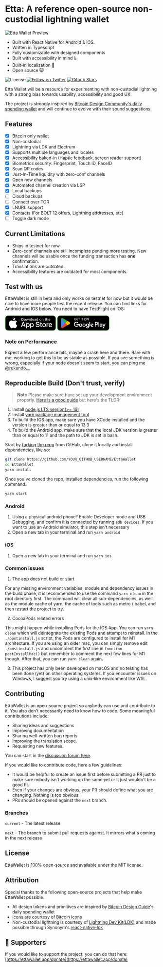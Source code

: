 # Etta: A reference open-source non-custodial lightning wallet

![Etta Wallet Preview](./etta-preview.png)

- Built with React Native for Android & iOS.
- Written in Typescript
- Fully customizable with designed components
- Built with accessibility in mind ♿️
- Built-in localization 💬
- Open source 😸

![License](https://img.shields.io/badge/license-MIT-232323.svg?style=flat-square)
[![Follow on Twitter](https://img.shields.io/twitter/follow/EttaWallet?style=flat-square&logo=twitter&logoColor=white)](https://twitter.com/EttaWallet)
[![Github Stars](https://img.shields.io/github/stars/EttaWallet/EttaWallet?t&logo=github)](https://github.com/EttaWallet/EttaWallet/stargazers)

Etta Wallet will be a resource for experimenting with non-custodial lightning with a strong bias towards usability, accessibility and good UX.

The project is strongly inspired by [Bitcoin Design Community's daily spending wallet](https://bitcoin.design/guide/daily-spending-wallet/) and will continue to evolve with their sound suggestions.

## Features

- [x] Bitcoin only wallet
- [x] Non-custodial
- [x] Lightning via LDK and Electrum
- [x] Supports multiple languages and locales
- [x] Accessibility baked-in (Haptic feedback, screen reader support)
- [x] Biometrics security: Fingerprint, Touch ID, FaceID
- [x] Scan QR codes
- [x] Just-In-Time liquidity with zero-conf channels
- [x] Open new channels
- [x] Automated channel creation via LSP
- [x] Local backups
- [ ] Cloud backups
- [ ] Connect over TOR
- [x] LNURL support
- [x] Contacts (For BOLT 12 offers, Lightning addresses, etc)
- [ ] Toggle dark mode

## Current Limitations

- Ships in testnet for now
- Zero-conf channels are still incomplete pending more testing. New channels will be usable once the funding transaction has **one** confirmation.
- Translations are outdated.
- Accessibility features are outdated for most components.

## Test with us

EttaWallet is still in beta and only works on testnet for now but it would be nice to have more people test the recent release. You can find links for Android and IOS below. You need to have TestFlight on IOS:

<a href="https://testflight.apple.com/join/vZaHZIi4"><img src="./app_store.svg" height="50" ></a>  <a href="https://play.google.com/store/apps/details?id=com.ettaln"><img src="./play.svg" height="50" ></a>

### Note on Performance

Expect a few performance hits, maybe a crash here and there. Bare with me, working to get this to be as stable as possible. If you see something is wrong, especially if your node doesn't seem to start, you can ping me [@rukundo__](https://twitter.com/rukundo__)

## Reproducible Build (**Don't trust, verify**)

> **Note**
Please make sure have set up your development environment properly. [Here is a good guide](https://reactnative.dev/docs/environment-setup?guide=native) but here's the TLDR:

1. Install [node.js LTS version(>= 16)](https://nodejs.org/en/)
2. Install [yarn package management tool](https://yarnpkg.com/)
3. To build the IOS app, make sure you have XCode installed and the version is greater than or equal to 13.3
4. To build the Android app, make sure that the local JDK version is greater than or equal to 11 and the path to JDK is set in bash.

Start by [forking the repo](https://github.com/EttaWallet/EttaWallet/fork) from GitHub, clone it locally and install dependencies, like so:

```bash
git clone https://github.com/YOUR_GITHUB_USERNAME/EttaWallet
cd EttaWallet
yarn install
```

Once you've cloned the repo, installed dependencies, run the following command.

```bash
yarn start
```

### Android

1. Using a physical android phone? Enable Developer mode and USB Debugging, and confirm it is connected by running `adb devices`. If you want to use an Android simulator, this step isn't necessary
2. Open a new tab in your terminal and run `yarn android`

### iOS

1. Open a new tab in your terminal and run `yarn ios`.

### Common issues

1. The app does not build or start

For any missing environment variables, module and dependency issues in the build phase, it is recommended to use the command `yarn clean` in the root directory first. The command will clear all sub-dependencies, as well as the module cache of yarn, the cache of tools such as metro / babel, and then restart the project to try.

2. CocoaPods related errors

This might happen while installing Pods for the IOS App. You can run `yarn clean` which will deintegrate the existing Pods and attempt to reinstall. In the `./postinstall.js` script, the Pods are configured to install for M1 architecture. If you are using an older mac, you can simply remove edit `./postinstall.js` and uncomment the first line in `function postInstallMac()` but remember to comment the next few lines for M1 though. After that, you can run `yarn clean` again.

3. This project has only been developed on macOS and no testing has been done (yet) on other operating systems. If you encounter issues on Windows, I suggest you try using a unix-like environment like WSL. 

## Contributing

EttaWallet is an open-source project so anybody can use and contribute to it. You also don't necessarily need to know how to code. Some meaningful contributions include:

- Sharing ideas and suggestions
- Improving documentation
- Sharing well-written bug reports
- Improving the translation scope.
- Requesting new features.

You can start in the [discussion forum here](https://github.com/orgs/EttaWallet/discussions).

If you would like to contribute code, here a few guidelines:

- It would be helpful to create an issue first before submitting a PR just to make sure nobody isn't working on the same yet or it just wouldn't be a good fit.
- Even if your changes are obvious, your PR should define what you are changing. Nothing is too obvious.
- PRs should be opened against the `next` branch.

### Branches

`current` - The latest release

`next` - The branch to submit pull requests against. It mirrors what's coming in the next release

## License

EttaWallet is 100% open-source and available under the MIT license.

## Attribution

Special thanks to the following open-source projects that help make EttaWallet possible.

- All design tokens and primitives are inspired by [Bitcoin Design Guide](https://bicoin.design/)'s daily spending wallet
- Icons are courtesy of [Bitcoin Icons](https://bitcoinicons.com)
- Non-custodial lightning is courtesy of [Lightning Dev Kit(LDK)](https://lightningdevkit.org) and made possible through Synonym's [react-native-ldk](https://github.com/synonymdev/react-native-ldk)

## 🙏 Supporters

If you would like to support the project, you can do that here: [https://ettawallet.app/donate](https://ettawallet.app/donate)
